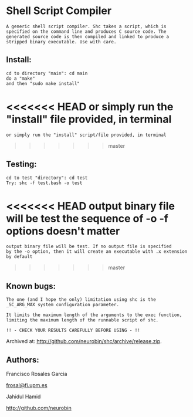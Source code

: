 # Shell Script Compiler

	A generic shell script compiler. Shc takes a script, which is
	specified on the command line and produces C source code. The
	generated source code is then compiled and linked to produce a
	stripped binary executable. Use with care.

Install:
--------
	cd to directory "main": cd main
	do a "make"
	and then "sudo make install"

<<<<<<< HEAD
	or simply run the "install" file provided, in terminal
=======
	or simply run the "install" script/file provided, in terminal
>>>>>>> master


Testing:
--------
	cd to test "directory": cd test
	Try: shc -f test.bash -o test

<<<<<<< HEAD
	output binary file will be test
	the sequence of -o -f options doesn't matter
=======
	output binary file will be test. If no output file is specified
	by the -o option, then it will create an executable with .x extension
	by default
>>>>>>> master


Known bugs:
-----------

	The one (and I hope the only) limitation using shc is the
	_SC_ARG_MAX system configuration parameter.

	It limits the maximum length of the arguments to the exec function,
	limiting the maximum length of the runnable script of shc.

	!! - CHECK YOUR RESULTS CAREFULLY BEFORE USING - !!


Archived at: http://github.com/neurobin/shc/archive/release.zip.

Authors:  
--------

Francisco Rosales Garcia

<frosal@fi.upm.es>


Jahidul Hamid

http://github.com/neurobin



